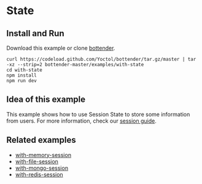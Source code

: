 # State

## Install and Run

Download this example or clone [bottender](https://github.com/Yoctol/bottender).

```
curl https://codeload.github.com/Yoctol/bottender/tar.gz/master | tar -xz --strip=2 bottender-master/examples/with-state
cd with-state
npm install
npm run dev
```

## Idea of this example

This example shows how to use Session State to store some information from users.
For more information, check our [session guide](https://bottender.js.org/docs/Guides-Session).

## Related examples

- [with-memory-session](../with-memory-session)
- [with-file-session](../with-file-session)
- [with-mongo-session](../with-mongo-session)
- [with-redis-session](../with-redis-session)
